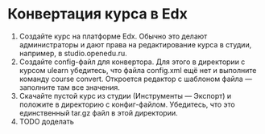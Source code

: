 # Конвертация курса в Edx

1. Создайте курс на платформе Edx. Обычно это делают администраторы и дают права на редактирование курса в студии, например, в studio.openedu.ru.
2. Создайте config-файл для конвертора. Для этого в директории с курсом ulearn убедитесь, что файла config.xml ещё нет и выполните команду course convert. 
Откроется редактор с шаблоном файла — заполните там все значения.
3. Скачайте пустой курс из студии (Инструменты — Экспорт) и положите в директорию с конфиг-файлом. Убедитесь, что это единственный tar.gz файл в этой директории.
4. TODO доделать